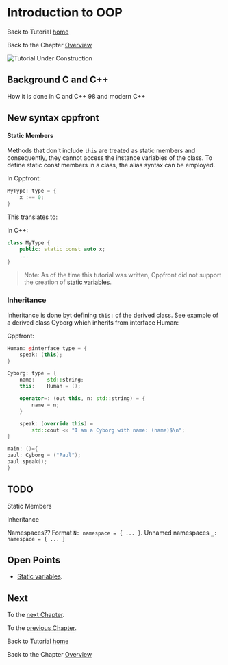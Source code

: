# Introduction to OOP


Back to Tutorial [home](../README.md)

Back to the Chapter [Overview](Overview.md)

![Tutorial Under Construction](../TutorialUnderConstruction.png)

## Background C and C++

How it is done in C and C++ 98 and modern C++

## New syntax cppfront

#### Static Members

Methods that don't include `this` are treated as static members and consequently, they cannot access the instance variables of the class. To define static const members in a class, the alias syntax can be employed.

In Cppfront:
```c++
MyType: type = {
    x :== 0;
}
```

This translates to:

In C++:
```c++
class MyType {
    public: static const auto x;
	...
}
```

> Note: As of the time this tutorial was written, Cppfront did not support the creation of [static variables](https://github.com/hsutter/cppfront/issues/522).

### Inheritance

Inheritance is done byt defining `this:` of the derived class. See example of a derived class Cyborg which inherits from interface Human:

Cppfront:
```c++
Human: @interface type = {
    speak: (this);
}

Cyborg: type = {
    name:    std::string;
    this:    Human = ();

    operator=: (out this, n: std::string) = {
        name = n;
    }

    speak: (override this) =
        std::cout << "I am a Cyborg with name: (name)$\n";
}

main: ()={
paul: Cyborg = ("Paul");
paul.speak();
}
```



## TODO

Static Members

Inheritance

Namespaces?? Format `N: namespace = { ... }`. Unnamed namespaces `_: namespace = { ... }`


## Open Points

- [Static variables](https://github.com/hsutter/cppfront/issues/522).


## Next

To the [next Chapter](Constructors_destructors.md).

To the [previous Chapter](Overvie_new_syntax_type.md).

Back to Tutorial [home](../README.md)

Back to the Chapter [Overview](Overview.md)
